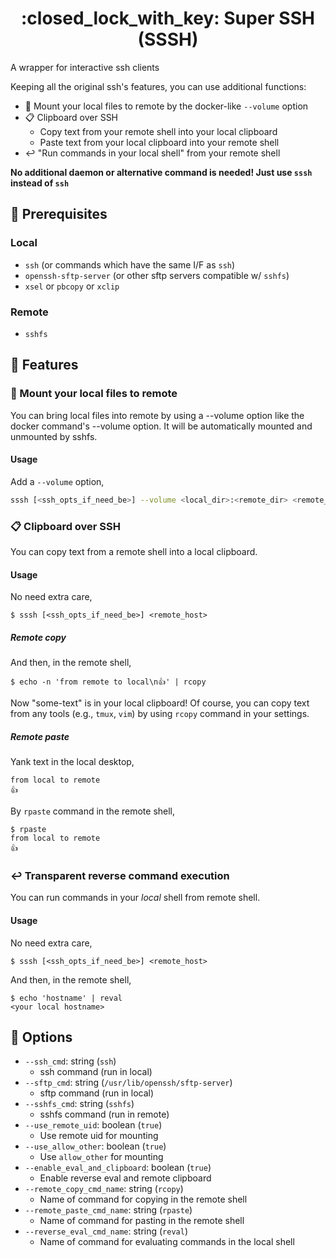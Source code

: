 <h1 align="center">:closed_lock_with_key: Super SSH (SSSH)</h1>

A wrapper for interactive ssh clients

Keeping all the original ssh's features, you can use additional functions:

* :open_file_folder: Mount your local files to remote by the docker-like `--volume` option
* :clipboard: Clipboard over SSH
    * Copy text from your remote shell into your local clipboard
    * Paste text from your local clipboard into your remote shell
* :leftwards_arrow_with_hook: "Run commands in your local shell" from your remote shell

**No additional daemon or alternative command is needed! Just use `sssh` instead of `ssh`**



## :paperclip: Prerequisites
### Local
* `ssh` (or commands which have the same I/F as `ssh`)
* `openssh-sftp-server` (or other sftp servers compatible w/ `sshfs`)
* `xsel` or `pbcopy` or `xclip`

### Remote
* `sshfs`



## :trident: Features
### :open_file_folder: Mount your local files to remote
You can bring local files into remote by using a --volume option like the docker command's --volume option. It will be automatically mounted and unmounted by sshfs.

#### Usage
Add a `--volume` option,
```sh
sssh [<ssh_opts_if_need_be>] --volume <local_dir>:<remote_dir> <remote_host>
```


### :clipboard: Clipboard over SSH
You can copy text from a remote shell into a local clipboard.

#### Usage
No need extra care,
```console
$ sssh [<ssh_opts_if_need_be>] <remote_host>
```

##### Remote copy
And then, in the remote shell,
```console
$ echo -n 'from remote to local\n👍' | rcopy
```

Now "some-text" is in your local clipboard!
Of course, you can copy text from any tools (e.g., `tmux`, `vim`) by using `rcopy` command in your settings.

##### Remote paste
Yank text in the local desktop,
```
from local to remote
👍
```

By `rpaste` command in the remote shell,
```console
$ rpaste
from local to remote
👍
```


### :leftwards_arrow_with_hook: Transparent reverse command execution
You can run commands in your *local* shell from remote shell.

#### Usage
No need extra care,
```console
$ sssh [<ssh_opts_if_need_be>] <remote_host>
```

And then, in the remote shell,
```console
$ echo 'hostname' | reval
<your local hostname>
```



## :wrench: Options
* `--ssh_cmd`: string (`ssh`)
    * ssh command (run in local)
* `--sftp_cmd`: string (`/usr/lib/openssh/sftp-server`)
    * sftp command (run in local)
* `--sshfs_cmd`: string (`sshfs`)
    * sshfs command (run in remote)
* `--use_remote_uid`: boolean (`true`)
    * Use remote uid for mounting
* `--use_allow_other`: boolean (`true`)
    * Use `allow_other` for mounting
* `--enable_eval_and_clipboard`: boolean (`true`)
    * Enable reverse eval and remote clipboard
* `--remote_copy_cmd_name`: string (`rcopy`)
    * Name of command for copying in the remote shell
* `--remote_paste_cmd_name`: string (`rpaste`)
    * Name of command for pasting in the remote shell
* `--reverse_eval_cmd_name`: string (`reval`)
    * Name of command for evaluating commands in the local shell
